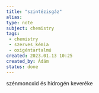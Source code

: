 ```yaml
---
title: "szintézisgáz"
alias: 
type: note
subject: chemistry
tags:
 - chemistry
 - szerves_kémia
 - oxigéntartalmú
created: 2023.01.13 10:25
created_by: Ádám
status: done
---
```

szénmonoxid és hidrogén keveréke